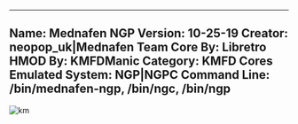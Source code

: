 -----------------------
Name: Mednafen NGP
Version: 10-25-19
Creator: neopop_uk|Mednafen Team
Core By: Libretro
HMOD By: KMFDManic
Category: KMFD Cores
Emulated System: NGP|NGPC
Command Line: /bin/mednafen-ngp, /bin/ngc, /bin/ngp
-----------------------
![km](https://i.imgur.com/4NN5hPV.png)
